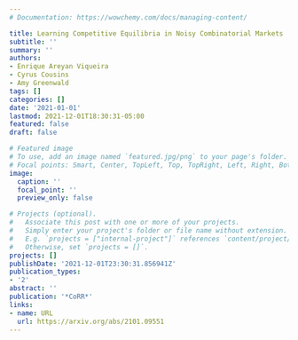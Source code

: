 ```yaml
---
# Documentation: https://wowchemy.com/docs/managing-content/

title: Learning Competitive Equilibria in Noisy Combinatorial Markets
subtitle: ''
summary: ''
authors:
- Enrique Areyan Viqueira
- Cyrus Cousins
- Amy Greenwald
tags: []
categories: []
date: '2021-01-01'
lastmod: 2021-12-01T18:30:31-05:00
featured: false
draft: false

# Featured image
# To use, add an image named `featured.jpg/png` to your page's folder.
# Focal points: Smart, Center, TopLeft, Top, TopRight, Left, Right, BottomLeft, Bottom, BottomRight.
image:
  caption: ''
  focal_point: ''
  preview_only: false

# Projects (optional).
#   Associate this post with one or more of your projects.
#   Simply enter your project's folder or file name without extension.
#   E.g. `projects = ["internal-project"]` references `content/project/deep-learning/index.md`.
#   Otherwise, set `projects = []`.
projects: []
publishDate: '2021-12-01T23:30:31.856941Z'
publication_types:
- '2'
abstract: ''
publication: '*CoRR*'
links:
- name: URL
  url: https://arxiv.org/abs/2101.09551
---
```

